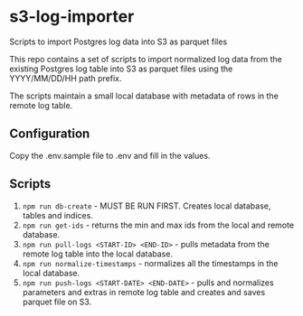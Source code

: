 # s3-log-importer
Scripts to import Postgres log data into S3 as parquet files

This repo contains a set of scripts to import normalized log data from the existing Postgres log
table into S3 as parquet files using the YYYY/MM/DD/HH path prefix.

The scripts maintain a small local database with metadata of rows in the remote log table.

## Configuration

Copy the .env.sample file to .env and fill in the values.

## Scripts

1. `npm run db-create` - MUST BE RUN FIRST. Creates local database, tables and indices.
2. `npm run get-ids` - returns the min and max ids from the local and remote database.
3. `npm run pull-logs <START-ID> <END-ID>` - pulls metadata from the remote log table into the local database.
4. `npm run normalize-timestamps` - normalizes all the timestamps in the local database.
5. `npm run push-logs <START-DATE> <END-DATE>` - pulls and normalizes parameters and extras in remote log table and creates and saves parquet file on S3.